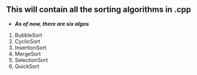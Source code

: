 ## This will contain all the sorting algorithms in .cpp 

- ***As of now, there are six algos***

1. BubbleSort
2. CyclicSort
3. InsertionSort
4. MergeSort
5. SelectionSort
6. QuickSort


